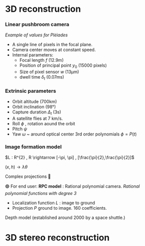 # 3D reconstruction
### Linear pushbroom camera
*Example of values for Pléiades*
- A single line of pixels in the focal plane.
- Camera center moves at constant speed.
- Internal parameters:
  - Focal length $f$ (12.9m)
  - Position of principal point $y_0$ (15000 pixels)
  - Size of pixel sensor $w$ (13µm)
  - dwell time $\delta_{t}$ (0.07ms)


### Extrinsic parameters

- Orbit altitude (700km)
- Orbit inclination (98°)
- Capture duration $\Delta_{t}$ (3s)
- A satellite flies at 7 km/s.
- Roll $\phi$ , rotation aound the orbit
- Pitch $\psi$
- Yaw $\omega$ ~ around optical center
3rd order polynomials $\phi = P(t)$


### Image formation model
$L : R^{2} , R \rightarrow [-\pi, \pi] , [\frac{\pi}{2},\frac{\pi}{2}]$

$(x, h) \rightarrow \lambda \theta$

Complex projections :facepalm:

:green_circle: For end user: **RPC model** : Rational polynomial camera. *Rational polynomial functions with degree 3*



- Localization function $L$ : image to ground
- Projection $P$ ground to image.
160 coefficients.

Depth model (established around 2000 by a space shuttle.)



# 3D stereo reconstruction